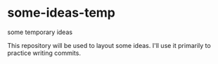 # some-ideas-temp
some temporary ideas

This repository will be used to layout some ideas.
I'll use it primarily to practice writing commits.
